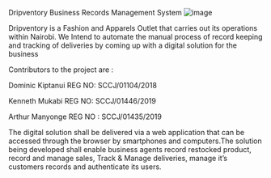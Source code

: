 Dripventory Business Records Management System
![image](https://user-images.githubusercontent.com/91250633/208242597-8fad7c76-dc1b-41e0-bf3a-6568d252a143.png)

Dripventory is a Fashion and Apparels Outlet that carries out its operations within Nairobi.
We Intend to automate the manual process of record keeping and tracking of deliveries by coming up with a digital solution for the business

Contributors to the project are :

Dominic Kiptanui REG NO: SCCJ/01104/2018

Kenneth Mukabi REG NO: SCCJ/01446/2019

Arthur Manyonge REG NO : SCCJ/01435/2019

The digital solution shall be delivered via a web application that can be accessed through the browser by smartphones and computers.The solution being developed shall enable business agents record restocked product, record and manage sales, Track & Manage deliveries, manage it’s customers records and authenticate its users.
